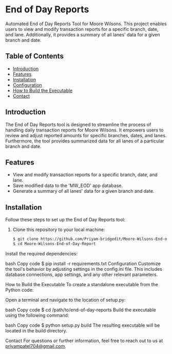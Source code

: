 # End of Day Reports

Automated End of Day Reports Tool for Moore Wilsons. This project enables users to view and modify transaction reports for a specific branch, date, and lane. Additionally, it provides a summary of all lanes' data for a given branch and date.

## Table of Contents

- [Introduction](#introduction)
- [Features](#features)
- [Installation](#installation)
- [Configuration](#configuration)
- [How to Build the Executable](#how-to-build-the-executable)
- [Contact](#contact)

## Introduction

The End of Day Reports tool is designed to streamline the process of handling daily transaction reports for Moore Wilsons. It empowers users to review and adjust reported amounts for specific branches, dates, and lanes. Furthermore, the tool provides summarized data for all lanes of a particular branch and date.

## Features

- View and modify transaction reports for a specific branch, date, and lane.
- Save modified data to the 'MW_EOD' app database.
- Generate a summary of all lanes' data for a given branch and date.

## Installation

Follow these steps to set up the End of Day Reports tool:

1. Clone this repository to your local machine:

   ```bash
   $ git clone https://github.com/Priyam-bridgedit/Moore-Wilsons-End-of-Day-Report.git
   $ cd Moore-Wilsons-End-of-Day-Report
Install the required dependencies:

bash
Copy code
$ pip install -r requirements.txt
Configuration
Customize the tool's behavior by adjusting settings in the config.ini file. This includes database connections, app settings, and any other relevant parameters.

How to Build the Executable
To create a standalone executable from the Python code:

Open a terminal and navigate to the location of setup.py:

bash
Copy code
$ cd /path/to/end-of-day-reports
Build the executable using the following command:

bash
Copy code
$ python setup.py build
The resulting executable will be located in the build directory.

Contact
For questions or further information, feel free to reach out to us at priyampatel704@gmail.com.
